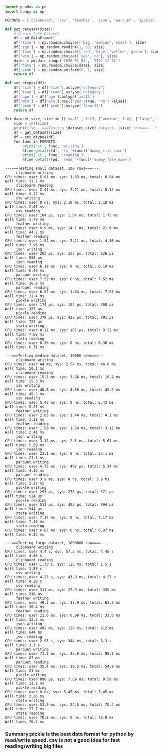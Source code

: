 ```python
import pandas as pd
import numpy as np

FORMATS = ['clipboard', 'csv', 'feather', 'json', 'parquet', 'pickle', 'stata']

def get_dataset(size):
    # Create Fake Dataset
    df = pd.DataFrame()
    df['size'] = np.random.choice(['big','medium','small'], size)
    df['age'] = np.random.randint(1, 50, size)
    df['team'] = np.random.choice(['red','blue','yellow','green'], size)
    df['win'] = np.random.choice(['yes','no'], size)
    dates = pd.date_range('2020-01-01', '2022-12-31')
    df['date'] = np.random.choice(dates, size)
    df['prob'] = np.random.uniform(0, 1, size)
    return df

def set_dtypes(df):
    df['size'] = df['size'].astype('category')
    df['team'] = df['team'].astype('category')
    df['age'] = df['age'].astype('int16')
    df['win'] = df['win'].map({'yes':True, 'no': False})
    df['prob'] = df['prob'].astype('float32')
    return df
```


```python
for dataset_size, size in [['small', 1e2], ['medium', 1e4], ['large', 1e6]]:
    size = int(size)
    print(f"\n---===Testing {dataset_size} dataset, {size} rows===---")
    df = get_dataset(size)
    df = set_dtypes(df)
    for func in FORMATS:
        print('\t', func, 'writing')
        %time getattr(df, 'to_'+func)('dummy_file_name')
        print('\t', func, 'reading')
        %time getattr(pd, 'read_'+func)('dummy_file_name')

```

    
    ---===Testing small dataset, 100 rows===---
    	 clipboard writing
    CPU times: user 5.61 ms, sys: 1.33 ms, total: 6.94 ms
    Wall time: 11.2 ms
    	 clipboard reading
    CPU times: user 2.41 ms, sys: 2.71 ms, total: 5.12 ms
    Wall time: 9.27 ms
    	 csv writing
    CPU times: user 0 ns, sys: 2.18 ms, total: 2.18 ms
    Wall time: 2.07 ms
    	 csv reading
    CPU times: user 104 µs, sys: 1.64 ms, total: 1.75 ms
    Wall time: 1.78 ms
    	 feather writing
    CPU times: user 6.9 ms, sys: 14.7 ms, total: 21.6 ms
    Wall time: 44.2 ms
    	 feather reading
    CPU times: user 1.94 ms, sys: 2.21 ms, total: 4.16 ms
    Wall time: 7.96 ms
    	 json writing
    CPU times: user 293 µs, sys: 333 µs, total: 626 µs
    Wall time: 555 µs
    	 json reading
    CPU times: user 6.19 ms, sys: 0 ns, total: 6.19 ms
    Wall time: 6.49 ms
    	 parquet writing
    CPU times: user 7.52 ms, sys: 0 ns, total: 7.52 ms
    Wall time: 16.8 ms
    	 parquet reading
    CPU times: user 6.57 ms, sys: 1.04 ms, total: 7.61 ms
    Wall time: 11.4 ms
    	 pickle writing
    CPU times: user 174 µs, sys: 194 µs, total: 368 µs
    Wall time: 327 µs
    	 pickle reading
    CPU times: user 379 µs, sys: 422 µs, total: 801 µs
    Wall time: 722 µs
    	 stata writing
    CPU times: user 8.11 ms, sys: 107 µs, total: 8.22 ms
    Wall time: 7.68 ms
    	 stata reading
    CPU times: user 6.36 ms, sys: 0 ns, total: 6.36 ms
    Wall time: 6.31 ms
    
    ---===Testing medium dataset, 10000 rows===---
    	 clipboard writing
    CPU times: user 44 ms, sys: 2.57 ms, total: 46.6 ms
    Wall time: 50.1 ms
    	 clipboard reading
    CPU times: user 15.5 ms, sys: 3.66 ms, total: 19.2 ms
    Wall time: 25.3 ms
    	 csv writing
    CPU times: user 40.6 ms, sys: 4.56 ms, total: 45.2 ms
    Wall time: 45.3 ms
    	 csv reading
    CPU times: user 5.43 ms, sys: 0 ns, total: 5.43 ms
    Wall time: 5.27 ms
    	 feather writing
    CPU times: user 2.65 ms, sys: 1.44 ms, total: 4.1 ms
    Wall time: 3.18 ms
    	 feather reading
    CPU times: user 1.58 ms, sys: 1.54 ms, total: 3.12 ms
    Wall time: 2.41 ms
    	 json writing
    CPU times: user 3.12 ms, sys: 2.5 ms, total: 5.61 ms
    Wall time: 5.59 ms
    	 json reading
    CPU times: user 23.1 ms, sys: 0 ns, total: 23.1 ms
    Wall time: 23.1 ms
    	 parquet writing
    CPU times: user 4.75 ms, sys: 492 µs, total: 5.24 ms
    Wall time: 4.16 ms
    	 parquet reading
    CPU times: user 3.9 ms, sys: 0 ns, total: 3.9 ms
    Wall time: 2.57 ms
    	 pickle writing
    CPU times: user 293 µs, sys: 278 µs, total: 571 µs
    Wall time: 524 µs
    	 pickle reading
    CPU times: user 511 µs, sys: 483 µs, total: 994 µs
    Wall time: 944 µs
    	 stata writing
    CPU times: user 7.17 ms, sys: 0 ns, total: 7.17 ms
    Wall time: 7.16 ms
    	 stata reading
    CPU times: user 6.87 ms, sys: 0 ns, total: 6.87 ms
    Wall time: 6.85 ms
    
    ---===Testing large dataset, 1000000 rows===---
    	 clipboard writing
    CPU times: user 4.4 s, sys: 57.5 ms, total: 4.45 s
    Wall time: 4.46 s
    	 clipboard reading
    CPU times: user 1.38 s, sys: 120 ms, total: 1.5 s
    Wall time: 1.89 s
    	 csv writing
    CPU times: user 4.22 s, sys: 43.9 ms, total: 4.27 s
    Wall time: 4.28 s
    	 csv reading
    CPU times: user 311 ms, sys: 27.9 ms, total: 339 ms
    Wall time: 338 ms
    	 feather writing
    CPU times: user 49.3 ms, sys: 13.9 ms, total: 63.3 ms
    Wall time: 30.4 ms
    	 feather reading
    CPU times: user 21.6 ms, sys: 9.99 ms, total: 31.6 ms
    Wall time: 13.5 ms
    	 json writing
    CPU times: user 492 ms, sys: 120 ms, total: 612 ms
    Wall time: 644 ms
    	 json reading
    CPU times: user 2.95 s, sys: 344 ms, total: 3.3 s
    Wall time: 3.3 s
    	 parquet writing
    CPU times: user 71.2 ms, sys: 23.9 ms, total: 95.1 ms
    Wall time: 87 ms
    	 parquet reading
    CPU times: user 35.4 ms, sys: 19.5 ms, total: 54.9 ms
    Wall time: 21 ms
    	 pickle writing
    CPU times: user 890 µs, sys: 7.69 ms, total: 8.58 ms
    Wall time: 13.2 ms
    	 pickle reading
    CPU times: user 0 ns, sys: 3.45 ms, total: 3.45 ms
    Wall time: 3.36 ms
    	 stata writing
    CPU times: user 53.9 ms, sys: 24.5 ms, total: 78.4 ms
    Wall time: 77.7 ms
    	 stata reading
    CPU times: user 76.8 ms, sys: 0 ns, total: 76.8 ms
    Wall time: 76.7 ms


### Summary:pickle is the best data format for python by read/write speed. csv is not a good idea for fast reading/writing big files


```python

```
